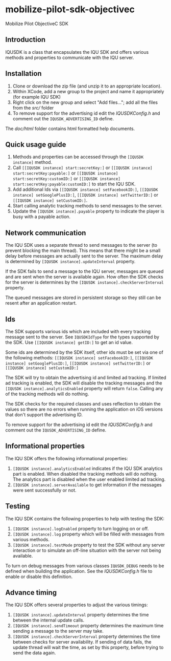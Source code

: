 # mobilize-pilot-sdk-objectivec
Mobilize Pilot ObjectiveC SDK

## Introduction

IQUSDK is a class that encapsulates the IQU SDK and offers various methods and properties to communicate with the IQU server.

## Installation

1. Clone or download the zip file (and unzip it to an appropriate location).
2. Within XCode, add a new group to the project and name it appropriately (for example IQU SDK)
3. Right click on the new group and select "Add files..."; add all the files from the *src/* folder 
4. To remove support for the advertising id edit the *IQUSDKConfig.h* and comment out the `IQUSDK_ADVERTISING_ID` define.

The *doc/html* folder contains html formatted help documents.

## Quick usage guide

1. Methods and properties can be accessed through the `[IQUSDK instance]` method.
2. Call `[[IQUSDK instance] start:secretKey:]` or `[[IQUSDK instance] start:secretKey:payable:]` or 
   `[[IQUSDK instance] start:secretKey:customID:]` or `[[IQUSDK instance] start:secretKey:payable:customID:]` to start the IQU SDK.
3. Add additional Ids via `[[IQUSDK instance] setFacebookID:]`, `[[IQUSDK instance] setGooglePlusID:]`, `[[IQUSDK instance] setTwitterID:]` or `[[IQUSDK instance] setCustomID:]`.
4. Start calling analytic tracking methods to send messages to the server.
5. Update the `[IQUSDK instance].payable` property to indicate the player is busy with a payable action.

## Network communication

The IQU SDK uses a separate thread to send messages to the server (to prevent blocking the main thread). This means that there might be a small delay
before messages are actually sent to the server. The maximum delay is determined by `[IQUSDK instance].updateInterval` property.

If the SDK fails to send a message to the IQU server, messages are queued and are sent when the server is available again. 
How often the SDK checks for the server is determines by the `[IQUSDK instance].checkServerInterval` property.

The queued messages are stored in persistent storage so they still can be resent after an application restart.

## Ids

The SDK supports various ids which are included with every tracking message sent to the server. See `IQUSDKIdType` for the types supported
by the SDK. Use `[[IQUSDK instance] getID:]` to get an id value.

Some ids are determined by the SDK itself, other ids must be set via one of
the following methods: `[[IQUSDK instance] setFacebookID:]`, `[[IQUSDK instance] setGooglePlusID:]`, `[[IQUSDK instance] setTwitterID:]` or `[[IQUSDK instance] setCustomID:]`

The SDK will try to obtain the advertising id and limited ad tracking. If limited ad tracking is enabled, the SDK will disable the tracking messages
and the `[IQUSDK instance].analyticsEnabled` property will return `false`. Calling any of the tracking methods will do nothing.

The SDK checks for the required classes and uses reflection to obtain the values so there are no errors when running the application on iOS versions 
that don't support the advertising ID.

To remove support for the advertising id edit the *IQUSDKConfig.h* and comment out the `IQUSDK_ADVERTISING_ID` define.

## Informational properties

The IQU SDK offers the following informational properties:

1. `[IQUSDK instance].analyticsEnabled` indicates if the IQU SDK analytics part is enabled. When disabled the tracking methods will do nothing.
   The analytics part is disabled when the user enabled limited ad tracking.
2. `[IQUSDK instance].serverAvailable` to get information if the messages were sent successfully or not.

## Testing

The IQU SDK contains the following properties to help with testing the SDK:

1. `[IQUSDK instance].logEnabled` property to turn logging on or off.
2. `[IQUSDK instance].log` property which will be filled with messages from various methods.
3. `[IQUSDK instance].testMode` property to test the SDK without any server interaction or to simulate an off-line situation 
   with the server not being available.
  
To turn on debug messages from various classes `IQUSDK_DEBUG` needs to be defined when building the application. See the *IQUSDKConfig.h* file to enable 
or disable this definition.

## Advance timing

The IQU SDK offers several properties to adjust the various timings:

 1. `[IQUSDK instance].updateInterval` property determines the time between the internal update calls.
 2. `[IQUSDK instance].sendTimeout` property determines the maximum time sending a message to the server may take.
 3. `[IQUSDK instance].checkServerInterval` property determines the time between checks for server availability. If sending of data fails, 
    the update thread  will wait the time, as set by this property, before trying to send the data again.
 
